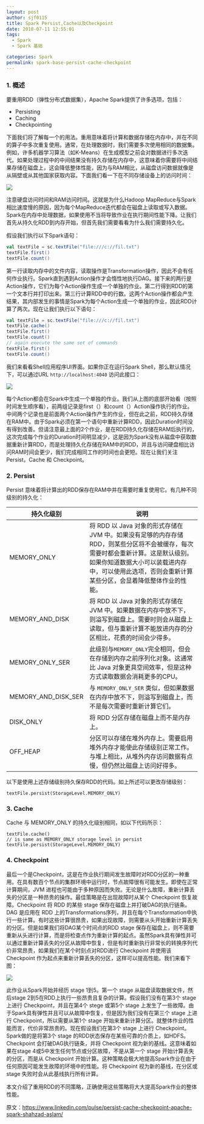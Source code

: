 ```yaml
---
layout: post
author: sjf0115
title: Spark Persist,Cache以及Checkpoint
date: 2018-07-11 12:55:01
tags:
  - Spark
  - Spark 基础

categories: Spark
permalink: spark-base-persist-cache-checkpoint
---
```


### 1. 概述

要重用RDD（弹性分布式数据集），Apache Spark提供了许多选项，包括：
- Persisting
- Caching
- Checkpointing

下面我们将了解每一个的用法。重用意味着将计算和数据存储在内存中，并在不同的算子中多次重复使用。通常，在处理数据时，我们需要多次使用相同的数据集。例如，许多机器学习算法（如K-Means）在生成模型之前会对数据进行多次迭代。如果处理过程中的中间结果没有持久存储在内存中，这意味着你需要将中间结果存储在磁盘上，这会降低整体性能，因为与RAM相比，从磁盘访问数据就像是从隔壁或从其他国家获取内容。下面我们看一下在不同存储设备上的访问时间：

![](https://github.com/sjf0115/PubLearnNotes/blob/master/image/Spark/spark-base-persist-cache-checkpoint-1.jpg?raw=true)

注意硬盘访问时间和RAM访问时间。这就是为什么Hadoop MapReduce与Spark相比速度慢的原因，因为每个MapReduce迭代都会在磁盘上读取或写入数据。Spark在内存中处理数据，如果使用不当将导致作业在执行期间性能下降。让我们首先从持久化RDD到内存开始，但首先我们需要看看为什么我们需要持久化。

假设我们执行以下Spark语句：
```scala
val textFile = sc.textFile("file:///c://fil.txt")
textFile.first()
textFile.count()
```
第一行读取内存中的文件内容，读取操作是Transformation操作，因此不会有任何作业执行。Spark直到遇到Action操作才会惰性地执行DAG。接下来的两行是Action操作，它们为每个Action操作生成一个单独的作业。第二行得到RDD的第一个文本行并打印出来。第三行计算RDD中的行数。这两个Action操作都会产生结果，其内部发生的事情是Spark为每个Action生成一个单独的作业，因此RDD计算了两次。现在让我们执行以下语句：
```scala
val textFile = sc.textFile("file:///c://fil.txt")
textFile.cache()
textFile.first()
textFile.count()
// again execute the same set of commands
textFile.first()
textFile.count()
```
我们来看看Shell应用程序UI界面。如果你正在运行Spark Shell，那么默认情况下，可以通过URL `http://localhost:4040` 访问此接口：

![](https://github.com/sjf0115/PubLearnNotes/blob/master/image/Spark/spark-base-persist-cache-checkpoint-2.jpg?raw=true)

每个Action都会在Spark中生成一个单独的作业。我们从上图的底部开始看（按照时间发生顺序看），前两组记录是first（）和count（）Action操作执行的作业。中间两个记录也是前面两个Action操作产生的作业，但在此之前，RDD持久存储在RAM中。由于Spark必须在第一个语句中重新计算RDD，因此Duration时间没有得到改善。但请注意最上面的2个作业，是在RDD持久化存储在RAM后执行的，这次完成每个作业的Duration时间明显减少，这是因为Spark没有从磁盘中获取数据重新计算RDD，而是处理持久化存储在RAM中的RDD，并且与访问硬盘相比访问RAM时间会更少，我们完成相同工作的时间也会更短。现在让我们关注 Persist，Cache 和 Checkpoint。

### 2. Persist

Persist 意味着将计算出的RDD保存在RAM中并在需要时重复使用它。有几种不同级别的持久化：

持久化级别 | 说明
---|---
MEMORY_ONLY|将 RDD 以 Java 对象的形式存储在 JVM 中。如果没有足够的内存存储 RDD，则某些分区将不会被缓存，每次需要时都会重新计算。这是默认级别。如果你知道数据大小可以装载进内存中，可以使用此选项，否则会重新计算某些分区，会显着降低整体作业的性能。
MEMORY_AND_DISK | 将 RDD 以 Java 对象的形式存储在 JVM 中。如果数据在内存中放不下，则溢写到磁盘上。需要时则会从磁盘上读取，但与重新计算不能放进内存的分区相比，花费的时间会少得多。
MEMORY_ONLY_SER | 此级别与`MEMORY_ONLY`完全相同，但会在存储到内存之前序列化对象。这通常比 Java 对象更具空间效率，但是这种方式读取数据会消耗更多的CPU。
MEMORY_AND_DISK_SER | 与 `MEMORY_ONLY_SER` 类似，但如果数据在内存中放不下，则溢写到磁盘上，而不是每次需要时重新计算它们。
DISK_ONLY | 将 RDD 分区存储在磁盘上而不是内存上。
OFF_HEAP| 分区可以存储在堆外内存上。需要启用堆外内存才能使此存储级别正常工作。与堆上相比，从堆外内存访问数据有点慢，但仍然比磁盘上访问好得多。

以下是使用上述存储级别持久保存RDD的代码。如上所述可以更改存储级别：
```
textFile.persist(StorageLevel.MEMORY_ONLY)
```
### 3. Cache

Cache 与 MEMORY_ONLY 的持久化级别相同，如以下代码所示：
```
textFile.cache()
// is same as MEMORY_ONLY storage level in persist
textFile.persist(StorageLevel.MEMORY_ONLY)
```

### 4. Checkpoint

最后一个是Checkpoint，这是在作业执行期间发生故障时对RDD分区的一种重用。在具有数百个节点的集群环境中运行时，节点故障很有可能发生。即使在正常计算期间，JVM 进程也可能由于多种原因而失败。无论是什么故障，重新计算丢失的分区是一种昂贵的操作。最佳策略是在出现故障时从某个 Checkpoint 恢复故障。Checkpoint 将 RDD 的某些 stage 保存在磁盘上并打破DAG的执行链条。DAG 是应用在 RDD 上的Transformations序列，并且在每个Transformation中执行一些计算。有时这些计算很昂贵，如果出现故障，则需要从头开始重新计算丢失的分区。但是如果我们将DAG某个时间点的RDD stage 保存在磁盘上，则不需要重新从头进行计算，而是将检查点作为重新计算的起点。虽然Spark具有弹性并可以通过重新计算丢失的分区从故障中恢复，但是有时重新执行非常长的转换序列代价非常昂贵，如果我们在某个时刻点对RDD进行 Checkpoint 并使用该 Checkpoint 作为起点来重新计算丢失的分区，这样可以提高性能。我们来看下图：

![](https://github.com/sjf0115/PubLearnNotes/blob/master/image/Spark/spark-base-persist-cache-checkpoint-3.jpg?raw=true)

此作业从Spark开始并经历 stage 1到5。第一个 stage 从磁盘读取数据文件，然后stage 2到5在RDD上执行一些昂贵且复杂的计算。假设我们没有在第3个 stage 上进行 Checkpoint，并且在第4个 stege 或第5个 stage 上发生了一些故障。由于Spark具有弹性并且可以从故障中恢复，但是因为我们没有在第三个 stage 上进行 Checkpoint，所以需要从第1个 stage 开始来重新计算分区。就整体作业的性能而言，代价非常昂贵的。现在假设我们在第3个 stage 上进行 Checkpoint。Spark做的是将第3个 stage 的RDD状态保存在某些可靠的介质上，如HDFS。Checkpoint 会打破DAG执行链条，并将 Checkpoint 视为新的基线。这意味着如果在stage 4或5中发生任何节点或分区故障，不是从第一个 stage 开始计算丢失的分区，而是从 Checkpoint 开始计算。这种策略会极大地提高Spark作业在由于任何原因可能发生故障的环境中的性能。将 Checkpoint 视为新的基线，在分区或 stage 失败时会从此基线执行所有计算。

本文介绍了重用RDD的不同策略，正确使用这些策略将大大提高Spark作业的整体性能。


原文：https://www.linkedin.com/pulse/persist-cache-checkpoint-apache-spark-shahzad-aslam/
